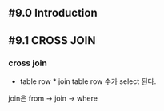 ## #9.0 Introduction

## #9.1 CROSS JOIN

### cross join
- table row * join table row 수가 select 된다.

join은
from -> join -> where